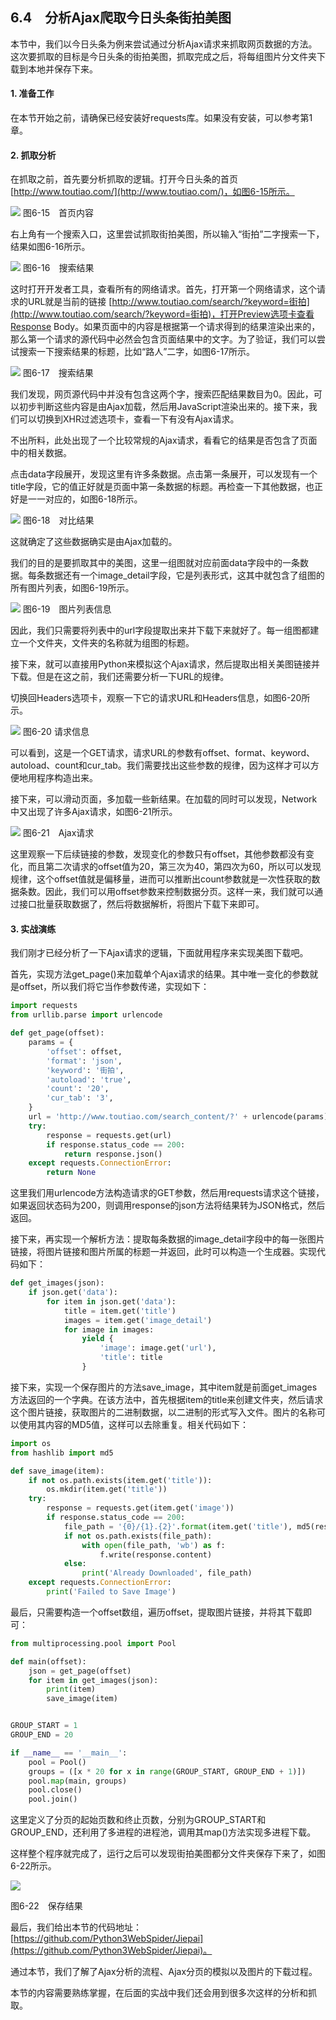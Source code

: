 ## 6.4　分析Ajax爬取今日头条街拍美图

本节中，我们以今日头条为例来尝试通过分析Ajax请求来抓取网页数据的方法。这次要抓取的目标是今日头条的街拍美图，抓取完成之后，将每组图片分文件夹下载到本地并保存下来。

#### 1. 准备工作

在本节开始之前，请确保已经安装好requests库。如果没有安装，可以参考第1章。

#### 2. 抓取分析

在抓取之前，首先要分析抓取的逻辑。打开今日头条的首页[http://www.toutiao.com/](http://www.toutiao.com/)，如图6-15所示。

![](./assets/6-15.jpg)
图6-15　首页内容

右上角有一个搜索入口，这里尝试抓取街拍美图，所以输入“街拍”二字搜索一下，结果如图6-16所示。

![](./assets/6-16.jpg)
图6-16　搜索结果

这时打开开发者工具，查看所有的网络请求。首先，打开第一个网络请求，这个请求的URL就是当前的链接 [http://www.toutiao.com/search/?keyword=街拍](http://www.toutiao.com/search/?keyword=街拍)，打开Preview选项卡查看Response Body。如果页面中的内容是根据第一个请求得到的结果渲染出来的，那么第一个请求的源代码中必然会包含页面结果中的文字。为了验证，我们可以尝试搜索一下搜索结果的标题，比如“路人”二字，如图6-17所示。

![](./assets/6-17.jpg)
图6-17　搜索结果

我们发现，网页源代码中并没有包含这两个字，搜索匹配结果数目为0。因此，可以初步判断这些内容是由Ajax加载，然后用JavaScript渲染出来的。接下来，我们可以切换到XHR过滤选项卡，查看一下有没有Ajax请求。

不出所料，此处出现了一个比较常规的Ajax请求，看看它的结果是否包含了页面中的相关数据。

点击data字段展开，发现这里有许多条数据。点击第一条展开，可以发现有一个title字段，它的值正好就是页面中第一条数据的标题。再检查一下其他数据，也正好是一一对应的，如图6-18所示。

![](./assets/6-18.jpg)
图6-18　对比结果

这就确定了这些数据确实是由Ajax加载的。

我们的目的是要抓取其中的美图，这里一组图就对应前面data字段中的一条数据。每条数据还有一个image_detail字段，它是列表形式，这其中就包含了组图的所有图片列表，如图6-19所示。

![](./assets/6-19.jpg)
图6-19　图片列表信息

因此，我们只需要将列表中的url字段提取出来并下载下来就好了。每一组图都建立一个文件夹，文件夹的名称就为组图的标题。

接下来，就可以直接用Python来模拟这个Ajax请求，然后提取出相关美图链接并下载。但是在这之前，我们还需要分析一下URL的规律。

切换回Headers选项卡，观察一下它的请求URL和Headers信息，如图6-20所示。

![](./assets/6-20.jpg)
图6-20 请求信息

可以看到，这是一个GET请求，请求URL的参数有offset、format、keyword、autoload、count和cur_tab。我们需要找出这些参数的规律，因为这样才可以方便地用程序构造出来。

接下来，可以滑动页面，多加载一些新结果。在加载的同时可以发现，Network中又出现了许多Ajax请求，如图6-21所示。

![](./assets/6-21.jpg)
图6-21　Ajax请求

这里观察一下后续链接的参数，发现变化的参数只有offset，其他参数都没有变化，而且第二次请求的offset值为20，第三次为40，第四次为60，所以可以发现规律，这个offset值就是偏移量，进而可以推断出count参数就是一次性获取的数据条数。因此，我们可以用offset参数来控制数据分页。这样一来，我们就可以通过接口批量获取数据了，然后将数据解析，将图片下载下来即可。

#### 3. 实战演练
我们刚才已经分析了一下Ajax请求的逻辑，下面就用程序来实现美图下载吧。

首先，实现方法get_page()来加载单个Ajax请求的结果。其中唯一变化的参数就是offset，所以我们将它当作参数传递，实现如下：

```python
import requests  
from urllib.parse import urlencode  

def get_page(offset):  
    params = {  
        'offset': offset,  
        'format': 'json',  
        'keyword': '街拍',  
        'autoload': 'true',  
        'count': '20',  
        'cur_tab': '3',  
    }  
    url = 'http://www.toutiao.com/search_content/?' + urlencode(params)  
    try:  
        response = requests.get(url)  
        if response.status_code == 200:  
            return response.json()  
    except requests.ConnectionError:  
        return None
```

这里我们用urlencode方法构造请求的GET参数，然后用requests请求这个链接，如果返回状态码为200，则调用response的json方法将结果转为JSON格式，然后返回。

接下来，再实现一个解析方法：提取每条数据的image_detail字段中的每一张图片链接，将图片链接和图片所属的标题一并返回，此时可以构造一个生成器。实现代码如下：

```python
def get_images(json):  
    if json.get('data'):  
        for item in json.get('data'):  
            title = item.get('title')  
            images = item.get('image_detail')  
            for image in images:  
                yield {  
                    'image': image.get('url'),  
                    'title': title  
                }
```

接下来，实现一个保存图片的方法save_image，其中item就是前面get_images方法返回的一个字典。在该方法中，首先根据item的title来创建文件夹，然后请求这个图片链接，获取图片的二进制数据，以二进制的形式写入文件。图片的名称可以使用其内容的MD5值，这样可以去除重复。相关代码如下：

```python
import os  
from hashlib import md5  

def save_image(item):  
    if not os.path.exists(item.get('title')):  
        os.mkdir(item.get('title'))  
    try:  
        response = requests.get(item.get('image'))  
        if response.status_code == 200:  
            file_path = '{0}/{1}.{2}'.format(item.get('title'), md5(response.content).hexdigest(), 'jpg')  
            if not os.path.exists(file_path):  
                with open(file_path, 'wb') as f:  
                    f.write(response.content)  
            else:  
                print('Already Downloaded', file_path)  
    except requests.ConnectionError:  
        print('Failed to Save Image')
```

最后，只需要构造一个offset数组，遍历offset，提取图片链接，并将其下载即可：

```python
from multiprocessing.pool import Pool  

def main(offset):  
    json = get_page(offset)  
    for item in get_images(json):  
        print(item)  
        save_image(item)  


GROUP_START = 1  
GROUP_END = 20  

if __name__ == '__main__':  
    pool = Pool()  
    groups = ([x * 20 for x in range(GROUP_START, GROUP_END + 1)])  
    pool.map(main, groups)  
    pool.close()  
    pool.join()
```

这里定义了分页的起始页数和终止页数，分别为GROUP_START和GROUP_END，还利用了多进程的进程池，调用其map()方法实现多进程下载。

这样整个程序就完成了，运行之后可以发现街拍美图都分文件夹保存下来了，如图6-22所示。

![](./assets/6-22.jpg)

图6-22　保存结果

最后，我们给出本节的代码地址：[https://github.com/Python3WebSpider/Jiepai](https://github.com/Python3WebSpider/Jiepai)。

通过本节，我们了解了Ajax分析的流程、Ajax分页的模拟以及图片的下载过程。

本节的内容需要熟练掌握，在后面的实战中我们还会用到很多次这样的分析和抓取。



